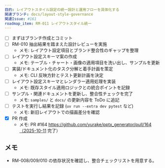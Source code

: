 ```yaml
---
目的: レイアウトスタイル設定の統一設計と運用フローを具体化する
関連ブランチ: docs/layout-style-governance
関連Issue: #161
roadmap_item: RM-011 レイアウトスタイル統一
---
```


- [ ] まずはブランチ作成とコミット
- [ ] RM-010 抽出結果を踏まえた設計レビューを実施
  - メモ: レイアウト設定項目とブランド整合性のギャップを整理
- [ ] レイアウト設定スキーマ案の作成
  - メモ: テーブル・チャート・画像の適用項目を洗い出し、サンプルを更新
- [ ] 実装/ドキュメント化のタスク分解と着手計画を策定
  - メモ: CLI 反映方針とテスト更新計画を決定
- [ ] レイアウト設定スキーマとレンダラー適用処理を実装
  - メモ: 既存スタイル適用ロジックとの統合ポイントを記録
- [ ] サンプル・関連ドキュメントを更新し、整合性チェックを完了
  - メモ: `samples/` と `docs/` の更新内容を ToDo に追記
- [ ] テストを実行し結果を記録 (`uv run --extra dev pytest` など)
  - メモ: 新旧レイアウトでの描画差分を確認
- [x] PR 作成
  - メモ: PR #164 https://github.com/yurake/pptx_generator/pull/164（2025-10-11 完了）

## メモ
- RM-008/009/010 の依存状況を確認し、整合チェックリストを用意する。
